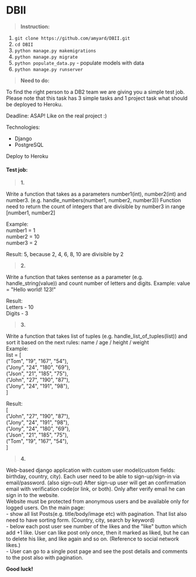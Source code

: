 # DBII

> **Instruction:**
1. ```git clone https://github.com/amyard/DBII.git```
2. ```cd DBII```
3. ```python manage.py makemigrations```
4. ```python manage.py migrate```
5. ```python populate_data.py``` - populate models with data 
5. ```python manage.py runserver```

> **Need to do:**    

To find the right person to a DB2 team we are giving you a simple test job. Please note that this task has 3 simple tasks and 1 project task what should be deployed to Heroku.

Deadline: ASAP! Like on the real project :)

Technologies:
- Django
- PostgreSQL

Deploy to Heroku

#### Test job:

> **1.**    

Write a function that takes as a parameters number1(int), number2(int) and number3. (e.g. handle_numbers(number1, number2, number3))
Function need to return the count of integers that are divisible by number3 in range [number1, number2]

Example:    
number1 = 1    
number2 = 10    
number3 = 2    

Result: 
5, because 2, 4, 6, 8, 10 are divisible by 2    

> **2.**    

Write a function that takes sentense as a parameter (e.g. handle_string(value)) and count number of letters and digits.
Example:
value = "Hello world! 123!"    

Result:    
Letters -  10    
Digits -  3    

> **3.**    

Write a function that takes list of tuples (e.g. handle_list_of_tuples(list)) and sort it based on the next rules:
name / age / height / weight    
Example:    
list = [    
        ("Tom", "19", "167", "54"),   
        ("Jony", "24", "180", "69"),    
        ("Json", "21", "185", "75"),     
        ("John", "27", "190", "87"),     
        ("Jony", "24", "191", "98"),     
    ]    

Result:    
[    
    ("John", "27", "190", "87"),    
    ("Jony", "24", "191", "98"),    
    ("Jony", "24", "180", "69"),    
    ("Json", "21", "185", "75"),    
    ("Tom", "19", "167", "54"),    
]    

> **4.**    

Web-based django application with custom user model(custom fields: birthday, country, city).
Each user need to be able to sign-up/sign-in via email/password. (also sign-out)
After sign-up user will get an confirmation email with verification code(or link, or both).
Only after verify email he can sign in to the website.    
Website must be protected from anonymous users and be available only for logged users.
On the main page:    
    - show all list Posts(e.g. title/body/image etc) with pagination. That list also need to have sorting form. (Country, city, search by keyword)    
    - below each post user see number of the likes and the "like" button which add +1 like. User can like post only once, then it marked as liked, but he can to delete his like, and like again and so on. (Reference to social network likes.)    
    - User can go to a single post page and see the post details and comments to the post also with pagination.


**Good luck!**
